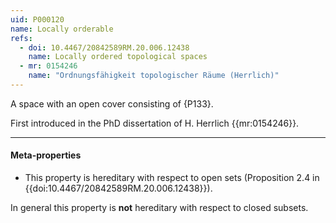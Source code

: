 ```yaml
---
uid: P000120
name: Locally orderable
refs:
  - doi: 10.4467/20842589RM.20.006.12438
    name: Locally ordered topological spaces
  - mr: 0154246
    name: "Ordnungsfähigkeit topologischer Räume (Herrlich)"
---
```


A space with an open cover consisting of {P133}.

First introduced in the PhD dissertation of H. Herrlich {{mr:0154246}}. 

----
#### Meta-properties

- This property is hereditary with respect to open sets (Proposition 2.4 in {{doi:10.4467/20842589RM.20.006.12438}}).

In general this property is **not** hereditary with respect to closed subsets.
